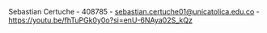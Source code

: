 Sebastian Certuche - 408785 - sebastian.certuche01@unicatolica.edu.co - https://youtu.be/fhTuPGk0y0o?si=enU-6NAya02S_kQz
